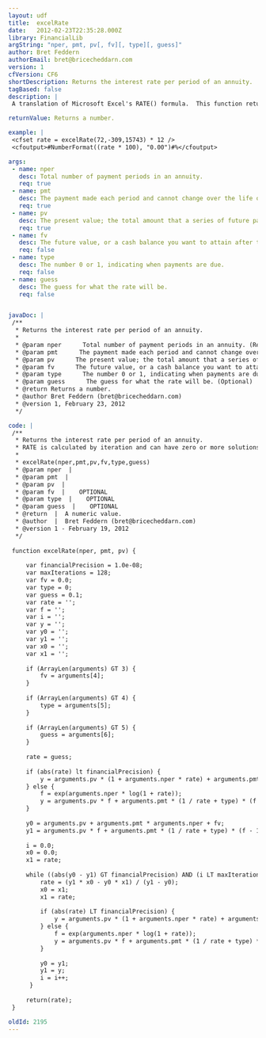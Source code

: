 ```yaml
---
layout: udf
title:  excelRate
date:   2012-02-23T22:35:28.000Z
library: FinancialLib
argString: "nper, pmt, pv[, fv][, type][, guess]"
author: Bret Feddern
authorEmail: bret@bricecheddarn.com
version: 1
cfVersion: CF6
shortDescription: Returns the interest rate per period of an annuity.
tagBased: false
description: |
 A translation of Microsoft Excel's RATE() formula.  This function returns the interest rate per period of an annuity.

returnValue: Returns a number.

example: |
 <cfset rate = excelRate(72,-309,15743) * 12 />
 <cfoutput>#NumberFormat((rate * 100), "0.00")#%</cfoutput>

args:
 - name: nper
   desc: Total number of payment periods in an annuity.
   req: true
 - name: pmt
   desc: The payment made each period and cannot change over the life of the annuity.
   req: true
 - name: pv
   desc: The present value; the total amount that a series of future payments is worth now.
   req: true
 - name: fv
   desc: The future value, or a cash balance you want to attain after the last payment is made.
   req: false
 - name: type
   desc: The number 0 or 1, indicating when payments are due.
   req: false
 - name: guess
   desc: The guess for what the rate will be.
   req: false


javaDoc: |
 /**
  * Returns the interest rate per period of an annuity.
  * 
  * @param nper      Total number of payment periods in an annuity. (Required)
  * @param pmt      The payment made each period and cannot change over the life of the annuity. (Required)
  * @param pv      The present value; the total amount that a series of future payments is worth now. (Required)
  * @param fv      The future value, or a cash balance you want to attain after the last payment is made. (Optional)
  * @param type      The number 0 or 1, indicating when payments are due. (Optional)
  * @param guess      The guess for what the rate will be. (Optional)
  * @return Returns a number. 
  * @author Bret Feddern (bret@bricecheddarn.com) 
  * @version 1, February 23, 2012 
  */

code: |
 /**
  * Returns the interest rate per period of an annuity. 
  * RATE is calculated by iteration and can have zero or more solutions.
  * 
  * excelRate(nper,pmt,pv,fv,type,guess)
  * @param nper  |   
  * @param pmt  |   
  * @param pv  |   
  * @param fv  |    OPTIONAL 
  * @param type  |    OPTIONAL 
  * @param guess  |    OPTIONAL 
  * @return  |  A numeric value. 
  * @author  |  Bret Feddern (bret@bricecheddarn.com) 
  * @version 1 - February 19, 2012 
  */
 
 function excelRate(nper, pmt, pv) {
 
     var financialPrecision = 1.0e-08;
     var maxIterations = 128;
     var fv = 0.0;
     var type = 0; 
     var guess = 0.1;
     var rate = '';
     var f = '';
     var i = '';
     var y = '';
     var y0 = '';
     var y1 = '';
     var x0 = '';
     var x1 = '';
     
     if (ArrayLen(arguments) GT 3) {
         fv = arguments[4];
     }
     
     if (ArrayLen(arguments) GT 4) {
         type = arguments[5];
     }
     
     if (ArrayLen(arguments) GT 5) {
         guess = arguments[6];
     }
     
     rate = guess;
         
     if (abs(rate) lt financialPrecision) {
         y = arguments.pv * (1 + arguments.nper * rate) + arguments.pmt * (1 + rate * type) * arguments.nper + fv;
     } else {
         f = exp(arguments.nper * log(1 + rate));
         y = arguments.pv * f + arguments.pmt * (1 / rate + type) * (f - 1) + fv;
     }
     
     y0 = arguments.pv + arguments.pmt * arguments.nper + fv;
     y1 = arguments.pv * f + arguments.pmt * (1 / rate + type) * (f - 1) + fv;
     
     i = 0.0;
     x0 = 0.0;
     x1 = rate;
     
     while ((abs(y0 - y1) GT financialPrecision) AND (i LT maxIterations)) {
         rate = (y1 * x0 - y0 * x1) / (y1 - y0);
         x0 = x1;
         x1 = rate;
   
         if (abs(rate) LT financialPrecision) {
             y = arguments.pv * (1 + arguments.nper * rate) + arguments.pmt * (1 + rate * type) * arguments.nper + fv;
         } else {
             f = exp(arguments.nper * log(1 + rate));
             y = arguments.pv * f + arguments.pmt * (1 / rate + type) * (f - 1) + fv;
         }
          
         y0 = y1;
         y1 = y;  
         i = i++;
      }
     
     return(rate);
 }

oldId: 2195
---
```


